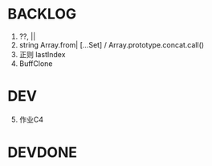 
# BACKLOG

1. ??, ||
2. string Array.from| [...Set] / Array.prototype.concat.call()
3. 正则 lastIndex
4. BuffClone

# DEV

5. 作业C4


# DEVDONE
